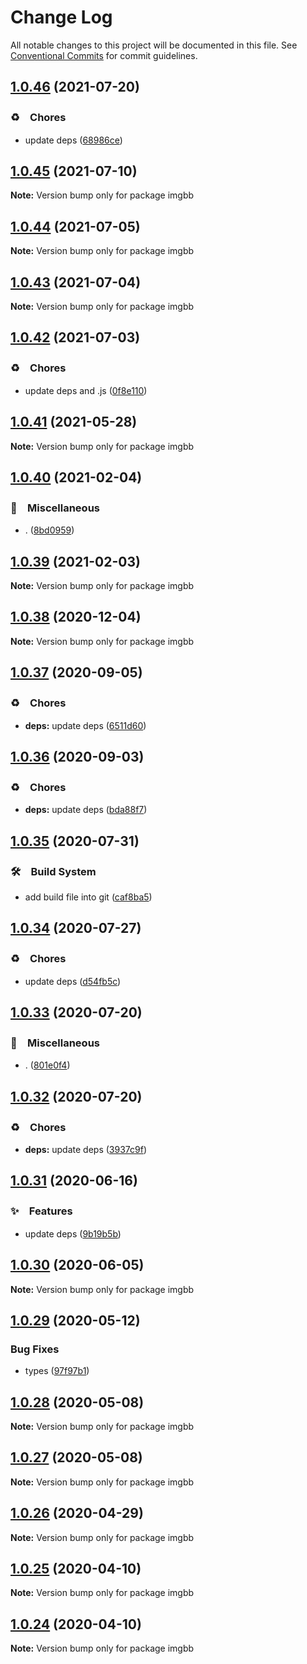 # Change Log

All notable changes to this project will be documented in this file.
See [Conventional Commits](https://conventionalcommits.org) for commit guidelines.

## [1.0.46](https://github.com/bluelovers/ws-rest/compare/imgbb@1.0.45...imgbb@1.0.46) (2021-07-20)


### ♻️　Chores

* update deps ([68986ce](https://github.com/bluelovers/ws-rest/commit/68986ce8de13196e16245bb1e7f2d0d93ad17382))





## [1.0.45](https://github.com/bluelovers/ws-rest/compare/imgbb@1.0.44...imgbb@1.0.45) (2021-07-10)

**Note:** Version bump only for package imgbb





## [1.0.44](https://github.com/bluelovers/ws-rest/compare/imgbb@1.0.43...imgbb@1.0.44) (2021-07-05)

**Note:** Version bump only for package imgbb





## [1.0.43](https://github.com/bluelovers/ws-rest/compare/imgbb@1.0.42...imgbb@1.0.43) (2021-07-04)

**Note:** Version bump only for package imgbb





## [1.0.42](https://github.com/bluelovers/ws-rest/compare/imgbb@1.0.41...imgbb@1.0.42) (2021-07-03)


### ♻️　Chores

* update deps and .js ([0f8e110](https://github.com/bluelovers/ws-rest/commit/0f8e11034efcbb341219c706e731a851c881b8bf))





## [1.0.41](https://github.com/bluelovers/ws-rest/compare/imgbb@1.0.40...imgbb@1.0.41) (2021-05-28)

**Note:** Version bump only for package imgbb





## [1.0.40](https://github.com/bluelovers/ws-rest/compare/imgbb@1.0.39...imgbb@1.0.40) (2021-02-04)


### 🔖　Miscellaneous

* . ([8bd0959](https://github.com/bluelovers/ws-rest/commit/8bd0959c91aa2315276e6fd7c805c0c36373f595))





## [1.0.39](https://github.com/bluelovers/ws-rest/compare/imgbb@1.0.38...imgbb@1.0.39) (2021-02-03)

**Note:** Version bump only for package imgbb





## [1.0.38](https://github.com/bluelovers/ws-rest/compare/imgbb@1.0.37...imgbb@1.0.38) (2020-12-04)

**Note:** Version bump only for package imgbb





## [1.0.37](https://github.com/bluelovers/ws-rest/compare/imgbb@1.0.36...imgbb@1.0.37) (2020-09-05)


### ♻️　Chores

* **deps:** update deps ([6511d60](https://github.com/bluelovers/ws-rest/commit/6511d604823c48f1b7f2e83b5a6ea203bd285492))





## [1.0.36](https://github.com/bluelovers/ws-rest/compare/imgbb@1.0.35...imgbb@1.0.36) (2020-09-03)


### ♻️　Chores

* **deps:** update deps ([bda88f7](https://github.com/bluelovers/ws-rest/commit/bda88f7b9dd10e80929deb623e3f4941655e7c5b))





## [1.0.35](https://github.com/bluelovers/ws-rest/compare/imgbb@1.0.34...imgbb@1.0.35) (2020-07-31)


### 🛠　Build System

* add build file into git ([caf8ba5](https://github.com/bluelovers/ws-rest/commit/caf8ba5fc11fb02b76fa845cff137922378d6e46))





## [1.0.34](https://github.com/bluelovers/ws-rest/compare/imgbb@1.0.33...imgbb@1.0.34) (2020-07-27)


### ♻️　Chores

* update deps ([d54fb5c](https://github.com/bluelovers/ws-rest/commit/d54fb5c59e826013ee28bb953bd0e6e98d4c572e))





## [1.0.33](https://github.com/bluelovers/ws-rest/compare/imgbb@1.0.32...imgbb@1.0.33) (2020-07-20)


### 🔖　Miscellaneous

* . ([801e0f4](https://github.com/bluelovers/ws-rest/commit/801e0f4ff7bd29c81e67934636f57e57d0d01c74))





## [1.0.32](https://github.com/bluelovers/ws-rest/compare/imgbb@1.0.31...imgbb@1.0.32) (2020-07-20)


### ♻️　Chores

* **deps:** update deps ([3937c9f](https://github.com/bluelovers/ws-rest/commit/3937c9f90040c4804c841bcb40fbe90e9654a652))





## [1.0.31](https://github.com/bluelovers/ws-rest/compare/imgbb@1.0.30...imgbb@1.0.31) (2020-06-16)


### ✨　Features

*  update deps ([9b19b5b](https://github.com/bluelovers/ws-rest/commit/9b19b5bf40d40a9761fc01fe7daa630fcf4df1e8))





## [1.0.30](https://github.com/bluelovers/ws-rest/compare/imgbb@1.0.29...imgbb@1.0.30) (2020-06-05)

**Note:** Version bump only for package imgbb





## [1.0.29](https://github.com/bluelovers/ws-rest/compare/imgbb@1.0.28...imgbb@1.0.29) (2020-05-12)


### Bug Fixes

* types ([97f97b1](https://github.com/bluelovers/ws-rest/commit/97f97b1ef461c1e46893b1d2df329782e0e9a8da))





## [1.0.28](https://github.com/bluelovers/ws-rest/compare/imgbb@1.0.27...imgbb@1.0.28) (2020-05-08)

**Note:** Version bump only for package imgbb





## [1.0.27](https://github.com/bluelovers/ws-rest/compare/imgbb@1.0.26...imgbb@1.0.27) (2020-05-08)

**Note:** Version bump only for package imgbb





## [1.0.26](https://github.com/bluelovers/ws-rest/compare/imgbb@1.0.25...imgbb@1.0.26) (2020-04-29)

**Note:** Version bump only for package imgbb





## [1.0.25](https://github.com/bluelovers/ws-rest/compare/imgbb@1.0.24...imgbb@1.0.25) (2020-04-10)

**Note:** Version bump only for package imgbb





## [1.0.24](https://github.com/bluelovers/ws-rest/compare/imgbb@1.0.23...imgbb@1.0.24) (2020-04-10)

**Note:** Version bump only for package imgbb
